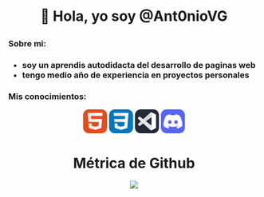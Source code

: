 # <p align="center">👋 Hola, yo soy @Ant0nioVG<p/>
<h3> Sobre mi: <h3/>
  <ul>
    <li>soy un aprendis autodidacta del desarrollo de paginas web</li>
    <li>tengo medio año de experiencia en proyectos personales</li>
  </ul>
<!--- --->
<h3>Mis conocimientos:</h3>
<p align="center">
  <img src="https://github.com/tandpfun/skill-icons/blob/main/icons/HTML.svg" width="48" title="HTML">
  <img src="https://github.com/tandpfun/skill-icons/blob/main/icons/CSS.svg" width="48" title="CSS"> 
  <img src="https://github.com/tandpfun/skill-icons/blob/main/icons/VSCode-Dark.svg" width="48" title="Vscode">  
  <img src="https://github.com/tandpfun/skill-icons/blob/main/icons/Discord.svg" width="48" title="Discord">
<p/>
<!--- --->
<h1 align="center">Métrica de Github</h1><p align="center">
<img width="725em" src="https://github-profile-summary-cards.vercel.app/api/cards/profile-details?username=Ant0nioVG&theme=github_dark" />
</p>
<!--- --->
